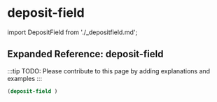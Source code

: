 # deposit-field

import DepositField from './_depositfield.md';

<DepositField />

## Expanded Reference: deposit-field

:::tip
TODO: Please contribute to this page by adding explanations and examples
:::

```lisp
(deposit-field )
```
